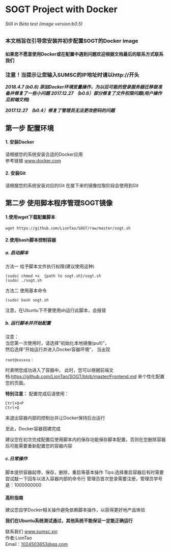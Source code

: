 # SOGT Project with Docker
###### Still in Beta test (image version:b0.5)
###  本文档旨在引导您安装并初步配置SOGT的Docker image  
#### 如果您不愿意使用Docker或在配置中遇到问题欢迎根据文档最后的联系方式联系我们 
### 注意！当提示让您输入SUMSC的IP地址时请以http://开头
***2018.4.7 (b0.8) 添加Docker环境变量操作，为以后可能的登录服务器迁移做准备并修复了一些小问题***
***2017.12.27 （b0.6）部分修复了文件权限问题(用户操作见前端文档)*** 

***2017.12.27 （b0.4）修复了管理员无法更改密码的问题***  

## 第一步 配置环境
#### 1. 安装Docker
请根据您的系统安装合适的Docker应用  
参考链接   www.docker.com

#### 2. 安装Git
请根据您的系统安装对应的Git 在接下来的镜像拉取阶段会使用到Git


## 第二步 使用脚本程序管理SOGT镜像
#### 1.使用wget下载配置脚本
```shell
wget https://github.com/LionTao/SOGT/raw/master/sogt.sh
```

#### 2.使用bash脚本控制容器
##### a. 启动脚本
方法一 给予脚本文件执行权限(建议使用这种)
```shell
(sudo) chmod +x  {path to sogt.sh}/sogt.sh
(sudo) ./sogt.sh
```
方法二 使用基本命令
```shell
(sudo) bash sogt.sh
```
注意，在Ubuntu下不要使用sh运行此脚本，会报错

##### b. 运行脚本并开始配置
注意：   
当您第一次使用时，请选择“初始化本地镜像(pull)”，  
然后选择“开始运行并进入Docker容器环境”，
当出现  
```shell
root@xxxxxx：
```
时表明您成功进入了容器中。
此时，您可以根据前端文档:https://github.com/LionTao/SOGT/blob/master/Frontend.md
来个性化配置您的页面。

**特别注意：**
配置完成后请使用：
```shell
Ctrl+Q+P 
Ctrl+Q
```
来退出容器内部的控制台并让Docker保持后台运行

至此，Docker容器搭建完成

建议您在初次完成配置后使用脚本内的保存功能保存脚本配置，否则在您删除容器后可能需要重新配置您的容器内容
##### c.日常操作
脚本提供容器起停，保存，删除，重启等基本操作
Tips:选择重启容器后有时需要尝试敲一下回车以进入容器内部的命令行
管理员首次登录需要注册，管理员学号是：1000000000


#### 高阶指南
建议您自学Docker相关操作避免依赖脚本操作，以获得更好地产品体验  

****我们在Ubuntu系统测试通过，其他系统不能保证一定能正确运行****

联系我们 www.sumsc.xin  
作者:LionTao  
Email：1024503653@qq.com
